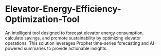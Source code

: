 # Elevator-Energy-Efficiency-Optimization-Tool
An intelligent tool designed to forecast elevator energy consumption, calculate savings, and promote sustainability by optimizing elevator operations. This solution leverages Prophet time-series forecasting and AI-powered summaries to provide actionable insights.
